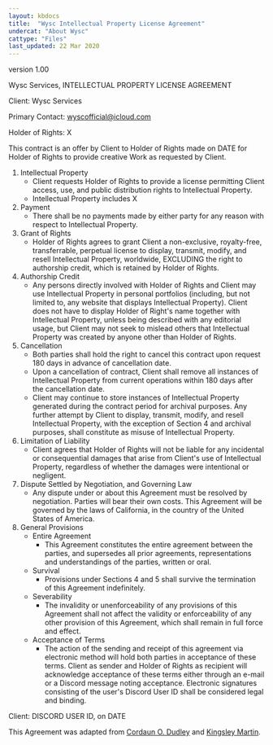 ```yaml
---
layout: kbdocs
title:  "Wysc Intellectual Property License Agreement"
undercat: "About Wysc"
cattype: "Files"
last_updated: 22 Mar 2020
---
```


version 1.00

Wysc Services, INTELLECTUAL PROPERTY LICENSE AGREEMENT

Client: Wysc Services

Primary Contact: wyscofficial@icloud.com

Holder of Rights: X

This contract is an offer by Client to Holder of Rights made on DATE for Holder of Rights to provide creative Work as requested by Client.

1. Intellectual Property
    - Client requests Holder of Rights to provide a license permitting Client access, use, and public distribution rights to Intellectual Property.
    - Intellectual Property includes X
1. Payment
    - There shall be no payments made by either party for any reason with respect to Intellectual Property.
1. Grant of Rights
    - Holder of Rights agrees to grant Client a non-exclusive, royalty-free, transferrable, perpetual license to display, transmit, modify, and resell Intellectual Property, worldwide, EXCLUDING the right to authorship credit, which is retained by Holder of Rights.
1. Authorship Credit
    - Any persons directly involved with Holder of Rights and Client may use Intellectual Property in personal portfolios (including, but not limited to, any website that displays Intellectual Property). Client does not have to display Holder of Right's name together with Intellectual Property, unless being described with any editorial usage, but Client may not seek to mislead others that Intellectual Property was created by anyone other than Holder of Rights.
1. Cancellation
    - Both parties shall hold the right to cancel this contract upon request 180 days in advance of cancellation date.
    - Upon a cancellation of contract, Client shall remove all instances of Intellectual Property from current operations within 180 days after the cancellation date.
    - Client may continue to store instances of Intellectual Property generated during the contract period for archival purposes. Any further attempt by Client to display, transmit, modify, and resell Intellectual Property, with the exception of Section 4 and archival purposes, shall constitute as misuse of Intellectual Property.
1. Limitation of Liability
    - Client agrees that Holder of Rights will not be liable for any incidental or consequential damages that arise from Client's use of Intellectual Property, regardless of whether the damages were intentional or negligent.
1. Dispute Settled by Negotiation, and Governing Law
    - Any dispute under or about this Agreement must be resolved by negotiation. Parties will bear their own costs. This Agreement will be governed by the laws of California, in the country of the United States of America.
1. General Provisions
    - Entire Agreement
        - This Agreement constitutes the entire agreement between the parties, and supersedes all prior agreements, representations and understandings of the parties, written or oral.
    - Survival
        - Provisions under Sections 4 and 5 shall survive the termination of this Agreement indefinitely.
    - Severability
        - The invalidity or unenforceability of any provisions of this Agreement shall not affect the validity or enforceability of any other provision of this Agreement, which shall remain in full force and effect.
    - Acceptance of Terms
        - The action of the sending and receipt of this agreement via electronic method will hold both parties in acceptance of these terms. Client as sender and Holder of Rights as recipient will acknowledge acceptance of these terms either through an e-mail or a Discord message noting acceptance. Electronic signatures consisting of the user's Discord User ID shall be considered legal and binding.


Client: DISCORD USER ID, on DATE

This Agreement was adapted from [Cordaun O. Dudley](https://www.docracy.com/0yvf944j8pb/logo-design) and [Kingsley Martin](https://www.docracy.com/4756/severance-agreement).